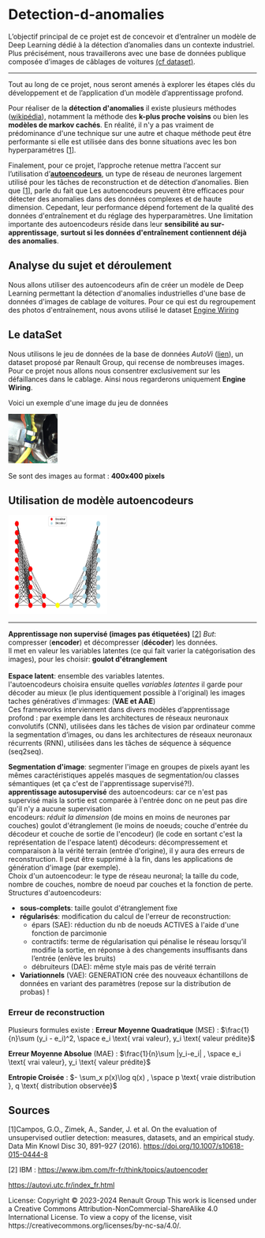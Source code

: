 # Detection-d-anomalies

L’objectif principal de ce projet est de concevoir et d’entraîner un modèle de Deep Learning dédié à la détection d’anomalies dans un contexte industriel. Plus
précisément, nous travaillerons avec une base de données publique composée
d’images de câblages de voitures [(cf dataset)](#dataset). 

---------

Tout au long de ce projet, nous
seront amenés à explorer les étapes clés du développement et de l’application
d’un modèle d’apprentissage profond. 


Pour réaliser de la **détection d'anomalies** il existe plusieurs méthodes ([wikipédia](https://fr.wikipedia.org/wiki/D%C3%A9tection_d%27anomalies)), notamment la méthode des **k-plus proche voisins** ou bien les **modèles de markov cachés**. En réalité, il n'y a pas vraiment de prédominance d'une technique sur une autre et chaque méthode peut être performante si elle est utilisée dans des bonne situations avec les bon hyperparamétres [[1](#comparaison)].


Finalement, pour ce projet, l’approche retenue mettra l’accent sur l’utilisation d’**[autoencodeurs](#autoencodeurs)**, un type de réseau de neurones largement utilisé
pour les tâches de reconstruction et de détection d’anomalies. Bien que [[1](#comparaison)], parle du fait que Les autoencodeurs peuvent être efficaces pour détecter des anomalies dans des données complexes et de haute dimension. Cepedant, leur performance dépend fortement de la qualité des données d'entraînement et du réglage des hyperparamètres. Une limitation importante des autoencodeurs réside dans leur **sensibilité au sur-apprentissage**, **surtout si les données d'entraînement contiennent déjà des anomalies**.



## Analyse du sujet et déroulement


Nous allons utiliser des autoencodeurs afin de créer un modèle de Deep Learning permettant la détection d'anomalies industrielles d'une base de données d'images de cablage de voitures.
Pour ce qui est du regroupement des photos d'entraînement, nous avons utilisé le dataset [Engine Wiring](#dataset)


## Le dataSet
<a id="dataset"></a>

Nous utilisons le jeu de données de la base de données _AutoVi_ ([lien](#link_dataset)), un dataset proposé par Renault Group, qui recense de nombreuses images. Pour ce projet nous allons nous consentrer exclusivement sur les défaillances dans le cablage. Ainsi nous regarderons uniquement **Engine Wiring**.

Voici un exemple d'une image du jeu de données 

<img src="0000.png" alt="Image du jeu d'entrainement" width="100" height="100">

Se sont des images au format : **400x400 pixels**


## Utilisation de modèle autoencodeurs
<a id="autoencodeurs"></a>


<img src="Figure_1.png" alt="Image d'autoencodeur" width="200" height="200">

----

**Apprentissage non supervisé (images pas étiquetées)** [[2](#ibm1)]
*But*: compresser (**encoder**) et décompresser (**décoder**) les données. <br>
Il met en valeur les variables latentes (ce qui fait varier la catégorisation des images), pour les choisir: **goulot d'étranglement**<br>  
**Espace latent**: ensemble des variables latentes.<br>
l'autoencodeurs choisira ensuite quelles _variables latentes_ il garde pour décoder au mieux (le plus identiquement possible à l'original) les images
taches génératives d'immages: (**VAE et AAE**)<br>
Ces frameworks interviennent dans divers modèles d’apprentissage profond : par exemple dans les architectures de réseaux neuronaux convolutifs (CNN), utilisées dans les tâches de vision par ordinateur comme la segmentation d’images, ou dans les architectures de réseaux neuronaux récurrents (RNN), utilisées dans les tâches de séquence à séquence (seq2seq).

**Segmentation d'image**: segmenter l'image en groupes de pixels ayant les mêmes caractéristiques appelés masques de segmentation/ou classes sémantiques (et ça c'est de l'apprentissage supervisé?!).<br>
**apprentissage autosupervisé** des autoencodeurs: car ce n'est pas supervisé mais la sortie est comparée à l'entrée donc on ne peut pas dire qu'il n'y a aucune supervisation <br>
encodeurs: _réduit la dimension_ (de moins en moins de neurones par couches)
goulot d'étranglement (le moins de noeuds; couche d'entrée du décodeur et couche de sortie de l'encodeur) (le code en sortant c'est la représentation de l'espace latent)
décodeurs: décompressement et comparaison à la vérité terrain (entrée d'origine), il y aura des erreurs de reconstruction. Il peut être supprimé à la fin, dans les applications de génération d'image (par exemple). <br>
Choix d'un autoencodeur: le type de réseau neuronal; la taille du code, nombre de couches, nombre de noeud par couches et la fonction de perte.
Structures d'autoencodeurs: 
* **sous-complets**: taille goulot d'étranglement fixe
* **régularisés**: modification du calcul de l'erreur de reconstruction:
  - épars (SAE): réduction du nb de noeuds ACTIVES à l'aide d'une fonction de parcimonie
  - contractifs: terme de régularisation qui pénalise le réseau lorsqu’il modifie la sortie, en réponse à des changements insuffisants dans l’entrée (enlève les bruits)
  - débruiteurs (DAE): même style mais pas de vérité terrain
* **Variationnels** (VAE): GENERATION crée des nouveaux échantillons de données en variant des paramètres (repose sur la distribution de probas) !
  



 ### Erreur de reconstruction 

 Plusieurs formules existe : 
  **Erreur Moyenne Quadratique** (MSE) : $\frac{1}{n}\sum (y_i - e_i)^2, \space e_i \text{ vrai valeur}, y_i \text{  valeur prédite}$

  **Erreur Moyenne Absolue** (MAE) : $\frac{1}{n}\sum |y_i-e_i| , \space e_i \text{ vrai valeur}, y_i \text{  valeur prédite}$ 

  **Entropie Croisée** : $- \sum_x p(x)\log q(x) , \space p \text{ vraie distribution }, q \text{ distribution observée}$


## Sources
  
<a id="comparaison"></a>
[1]Campos, G.O., Zimek, A., Sander, J. et al. On the evaluation of unsupervised outlier detection: measures, datasets, and an empirical study. Data Min Knowl Disc 30, 891–927 (2016). https://doi.org/10.1007/s10618-015-0444-8


<a id="ibm1"></a>
[2] IBM : https://www.ibm.com/fr-fr/think/topics/autoencoder

<a id="link_dataset"></a>
https://autovi.utc.fr/index_fr.html

<p>
License:
Copyright © 2023-2024 Renault Group
This work is licensed under a Creative Commons Attribution-NonCommercial-ShareAlike 4.0 International License. To view a copy of the license, visit https://creativecommons.org/licenses/by-nc-sa/4.0/.
</p>